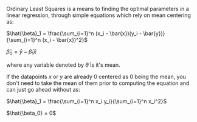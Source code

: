 Ordinary Least Squares is a means to finding the optimal parameters in a linear regression, through simple equations which rely on mean centering as:

$\hat{\beta}_1 = \frac{\sum_{i=1}^n (x_i - \bar{x})(y_i - \bar{y})}{\sum_{i=1}^n (x_i - \bar{x})^2}$

$\hat{\beta}_0 = \bar{y} - \hat{\beta}_1\bar{x}$

where any variable denoted by $\bar \theta$ is it's mean.

If the datapoints $x$ or $y$ are already 0 centered as 0 being the mean, you don't need to take the mean of them prior to computing the equation and can just go ahead without as:

$\hat{\beta}_1 = \frac{\sum_{i=1}^n x_i y_i}{\sum_{i=1}^n x_i^2}$

$\hat{\beta_0} = 0$

